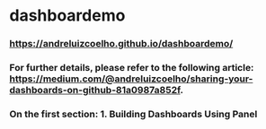 # dashboardemo

### https://andreluizcoelho.github.io/dashboardemo/

### For further details, please refer to the following article: https://medium.com/@andreluizcoelho/sharing-your-dashboards-on-github-81a0987a852f.
### On the first section: 1. Building Dashboards Using Panel

